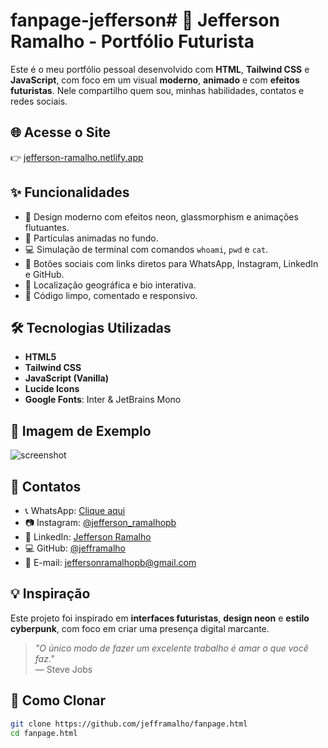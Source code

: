 # fanpage-jefferson# 🚀 Jefferson Ramalho - Portfólio Futurista

Este é o meu portfólio pessoal desenvolvido com **HTML**, **Tailwind CSS** e **JavaScript**, com foco em um visual **moderno**, **animado** e com **efeitos futuristas**. Nele compartilho quem sou, minhas habilidades, contatos e redes sociais.

## 🌐 Acesse o Site

👉 [jefferson-ramalho.netlify.app](https://jefferson-ramalho.netlify.app)

## ✨ Funcionalidades

- 🎨 Design moderno com efeitos neon, glassmorphism e animações flutuantes.
- 👾 Partículas animadas no fundo.
- 💻 Simulação de terminal com comandos `whoami`, `pwd` e `cat`.
- 📱 Botões sociais com links diretos para WhatsApp, Instagram, LinkedIn e GitHub.
- 📍 Localização geográfica e bio interativa.
- 📜 Código limpo, comentado e responsivo.

## 🛠 Tecnologias Utilizadas

- **HTML5**
- **Tailwind CSS**
- **JavaScript (Vanilla)**
- **Lucide Icons**
- **Google Fonts**: Inter & JetBrains Mono

## 📸 Imagem de Exemplo

![screenshot](https://via.placeholder.com/1200x600.png?text=Jefferson+Ramalho+Portf%C3%B3lio)

## 🔗 Contatos

- 📞 WhatsApp: [Clique aqui](https://wa.me/5583921418988?text=Ol%C3%A1+Jefferson!+Vi+seu+perfil+e+gostaria+de+conversar.)
- 📷 Instagram: [@jefferson_ramalhopb](https://instagram.com/jefferson_ramalhopb)
- 💼 LinkedIn: [Jefferson Ramalho](https://www.linkedin.com/in/jefferson-ramalho-38002a203)
- 💻 GitHub: [@jefframalho](https://github.com/jefframalho)
- 📧 E-mail: jeffersonramalhopb@gmail.com

## 💡 Inspiração

Este projeto foi inspirado em **interfaces futuristas**, **design neon** e **estilo cyberpunk**, com foco em criar uma presença digital marcante.

> _"O único modo de fazer um excelente trabalho é amar o que você faz."_  
> — Steve Jobs

## 📁 Como Clonar

```bash
git clone https://github.com/jefframalho/fanpage.html
cd fanpage.html
